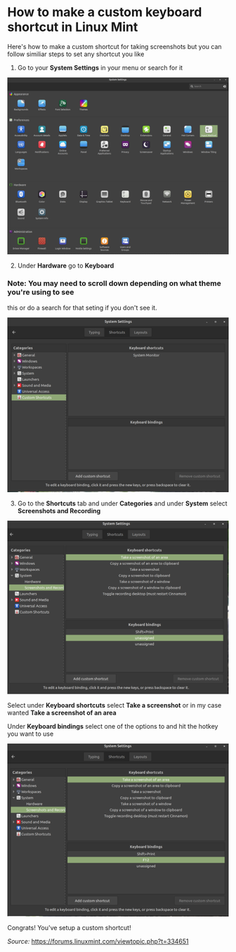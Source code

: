 # How to make a custom keyboard shortcut in Linux Mint

Here's how to make a custom shortcut for taking screenshots but you can follow
similiar steps to set any shortcut you like

1. Go to your **System Settings** in your menu or search for it

![Step 1](https://github.com/petrellaperspective/Koitech/blob/main/github_images/systemsettings_linuxmint.png)

2. Under  **Hardware** go to **Keyboard**

### Note: You may need to scroll down depending on what theme you're using to see
this or do a search for that seting if you don't see it.

![Step 2](https://github.com/petrellaperspective/Koitech/blob/main/github_images/keyboardshortcut_linuxmint01.png)

3. Go to the **Shortcuts** tab and under **Categories** and under **System** select
**Screenshots and Recording**

![Step 3](https://github.com/petrellaperspective/Koitech/blob/main/github_images/screenshotshortcut_linuxmint02.png)

Select under **Keyboard shortcuts** select **Take a screenshot** or in my case wanted
**Take a screenshot of an area**

Under **Keyboard bindings** select one of the options to and hit the hotkey you want to use

![Step 4](https://github.com/petrellaperspective/Koitech/blob/main/github_images/screenshot_linuxmint04.png)

Congrats! You've setup a custom shortcut!

_Source:_ https://forums.linuxmint.com/viewtopic.php?t=334651
